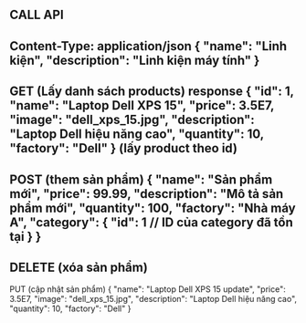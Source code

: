 CALL API
------------------
Content-Type: application/json
{
"name": "Linh kiện",
"description": "Linh kiện máy tính"
}
--------------
GET (Lấy danh sách products)
response
{
"id": 1,
"name": "Laptop Dell XPS 15",
"price": 3.5E7,
"image": "dell_xps_15.jpg",
"description": "Laptop Dell hiệu năng cao",
"quantity": 10,
"factory": "Dell"
}
(lấy product theo id)
----------------------------------------
POST (them sản phẩm)
 {
"name": "Sản phẩm mới",
"price": 99.99,
"description": "Mô tả sản phẩm mới",
"quantity": 100,
"factory": "Nhà máy A",
"category": {
"id": 1 // ID của category đã tồn tại
}
}
-------------------------------
DELETE (xóa sản phẩm)
---------------------------------
PUT (cập nhật sản phẩm)
{
"name": "Laptop Dell XPS 15 update",
"price": 3.5E7,
"image": "dell_xps_15.jpg",
"description": "Laptop Dell hiệu năng cao",
"quantity": 10,
"factory": "Dell"
}

